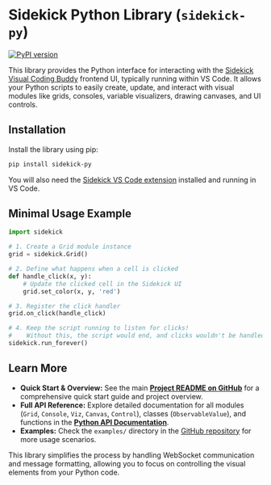 # Sidekick Python Library (`sidekick-py`)

[![PyPI version](https://badge.fury.io/py/sidekick-py.svg)](https://badge.fury.io/py/sidekick-py)

This library provides the Python interface for interacting with the [Sidekick Visual Coding Buddy](https://github.com/zhouer/Sidekick) frontend UI, typically running within VS Code. It allows your Python scripts to easily create, update, and interact with visual modules like grids, consoles, variable visualizers, drawing canvases, and UI controls.

## Installation

Install the library using pip:

```bash
pip install sidekick-py
```

You will also need the [Sidekick VS Code extension](https://marketplace.visualstudio.com/items?itemName=sidekick-coding.sidekick-coding) installed and running in VS Code.

## Minimal Usage Example

```python
import sidekick

# 1. Create a Grid module instance
grid = sidekick.Grid()

# 2. Define what happens when a cell is clicked
def handle_click(x, y):
    # Update the clicked cell in the Sidekick UI
    grid.set_color(x, y, 'red')

# 3. Register the click handler
grid.on_click(handle_click)

# 4. Keep the script running to listen for clicks!
#    Without this, the script would end, and clicks wouldn't be handled.
sidekick.run_forever()
```

## Learn More

*   **Quick Start & Overview:** See the main [**Project README on GitHub**](https://github.com/zhouer/Sidekick) for a comprehensive quick start guide and project overview.
*   **Full API Reference:** Explore detailed documentation for all modules (`Grid`, `Console`, `Viz`, `Canvas`, `Control`), classes (`ObservableValue`), and functions in the [**Python API Documentation**](../../docs/api/python/index.html).
*   **Examples:** Check the `examples/` directory in the [GitHub repository](https://github.com/zhouer/Sidekick/tree/main/examples) for more usage scenarios.

This library simplifies the process by handling WebSocket communication and message formatting, allowing you to focus on controlling the visual elements from your Python code.
